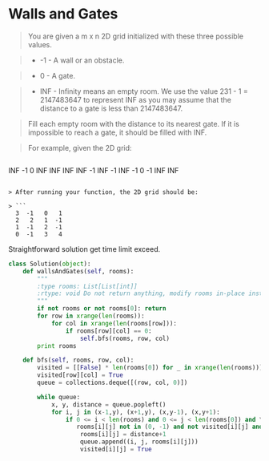 # Walls and Gates

> You are given a m x n 2D grid initialized with these three possible values.

> * -1 - A wall or an obstacle.

> * 0 - A gate.

> * INF - Infinity means an empty room. We use the value 231 - 1 = 2147483647 to represent INF as you may assume that the distance to a gate is less than 2147483647.

> Fill each empty room with the distance to its nearest gate. If it is impossible to reach a gate, it should be filled with INF.

> For example, given the 2D grid:

> ```
INF  -1  0  INF
INF INF INF  -1
INF  -1 INF  -1
  0  -1 INF INF
```

> After running your function, the 2D grid should be:

> ```
  3  -1   0   1
  2   2   1  -1
  1  -1   2  -1
  0  -1   3   4
```

Straightforward solution get time limit exceed.

```Python
class Solution(object):
    def wallsAndGates(self, rooms):
        """
        :type rooms: List[List[int]]
        :rtype: void Do not return anything, modify rooms in-place instead.
        """
        if not rooms or not rooms[0]: return
        for row in xrange(len(rooms)):
            for col in xrange(len(rooms[row])):
                if rooms[row][col] == 0:
                    self.bfs(rooms, row, col)
        print rooms

    def bfs(self, rooms, row, col):
        visited = [[False] * len(rooms[0]) for _ in xrange(len(rooms))]
        visited[row][col] = True
        queue = collections.deque([(row, col, 0)])

        while queue:
            x, y, distance = queue.popleft()
            for i, j in (x-1,y), (x+1,y), (x,y-1), (x,y+1):
                if 0 <= i < len(rooms) and 0 <= j < len(rooms[0]) and \
                   rooms[i][j] not in (0, -1) and not visited[i][j] and rooms[i][j] > distance+1:
                    rooms[i][j] = distance+1
                    queue.append((i, j, rooms[i][j]))
                    visited[i][j] = True
```
